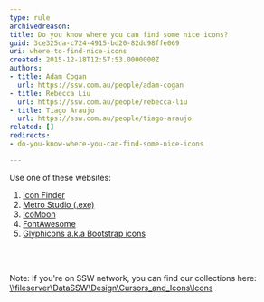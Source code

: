 ```yaml
---
type: rule
archivedreason: 
title: Do you know where you can find some nice icons?
guid: 3ce325da-c724-4915-bd20-82dd98ffe069
uri: where-to-find-nice-icons
created: 2015-12-18T12:57:53.0000000Z
authors:
- title: Adam Cogan
  url: https://ssw.com.au/people/adam-cogan
- title: Rebecca Liu
  url: https://ssw.com.au/people/rebecca-liu
- title: Tiago Araujo
  url: https://ssw.com.au/people/tiago-araujo
related: []
redirects:
- do-you-know-where-you-can-find-some-nice-icons

---
```



<p>Use one of&#160;these websites&#58;<br></p><ol><li><a href="http&#58;//www.iconfinder.com/">Icon Finder</a></li><li><a href="http&#58;//www.syncfusion.com/downloads/metrostudio">Metro Studio (.exe)</a></li><li><a href="http&#58;//icomoon.io/">IcoMoon</a></li><li><a href="http&#58;//fontawesome.io/">FontAwesome</a></li><li><a href="http&#58;//glyphicons.com/">Glyphicons a.k.a Bootstrap icons</a></li></ol>
<br><excerpt class='endintro'></excerpt><br>
<p class="ssw15-rteElement-SSW-Only">Note&#58; If you're on SSW network, you can&#160;find our collections&#160;here&#58; ​<a href="file&#58;///DataSSW/Design/Cursors_and_Icons/Icons/">\\fileserver\DataSSW\Design\Cursors_and_Icons\Icons</a><br></p>


